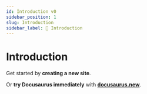 ```yaml
---
id: Introduction v0
sidebar_position: 1
slug: Introduction
sidebar_label: 👋 Introduction
---
```


# Introduction

Get started by **creating a new site**.

Or **try Docusaurus immediately** with **[docusaurus.new](https://docusaurus.new)**.

